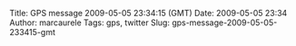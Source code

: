 Title: GPS message 2009-05-05 23:34:15 (GMT)
Date: 2009-05-05 23:34
Author: marcaurele
Tags: gps, twitter
Slug: gps-message-2009-05-05-233415-gmt

<!--break-->

<div class="gmap" id="gmap_20090505_163415">
</div>

